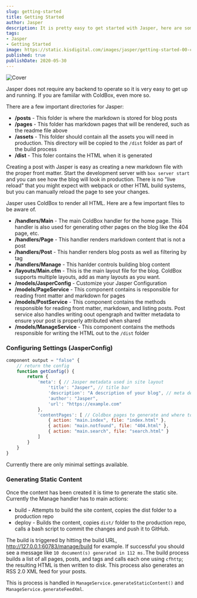 ```yaml
---
slug: getting-started
title: Getting Started
author: Jasper
description: It is pretty easy to get started with Jasper, here are some steps to help you move forward
tags: 
- Jasper
- Getting Started
image: https://static.kisdigital.com/images/jasper/getting-started-00-cover.jpeg
published: true
publishDate: 2020-05-30
---
```


![Cover](https://static.kisdigital.com/images/jasper/getting-started-00-cover.jpeg)

Jasper does not require any backend to operate so it is very easy to get up and running. If you are famiilar with ColdBox, even more so.

There are a few important directories for Jasper:

* **/posts** - This folder is where the markdown is stored for blog posts
* **/pages** - This folder has markdown pages that will be rendered, such as the readme file above
* **/assets** - This folder should contain all the assets you will need in production. This directory will be copied to the `/dist` folder as part of the build process
* **/dist** - This foler contains the HTML when it is generated

Creating a post with Jasper is easy as creating a new markdown file with the proper front matter. Start the development server with `box server start` and you can see how the blog will look in production. There is no "live reload" that you might expect with webpack or other HTML build systems, but you can manually reload the page to see your changes.

Jasper uses ColdBox to render all HTML. Here are a few important files to be aware of.

* **/handlers/Main** - The main ColdBox handler for the home page. This handler is also used for generating other pages on the blog like the 404 page, etc.
* **/handlers/Page** - This handler renders markdown content that is not a post
* **/handlers/Post** - This handler renders blog posts as well as filtering by tag
* **/handlers/Manage** - This hanlder controls building blog content
* **/layouts/Main.cfm** - This is the main layout file for the blog. ColdBox supports multiple layouts, add as many layouts as you want.
* **/models/JasperConfig** - Customize your Jasper Configuration
* **/models/PageService** - This component contains is responsible for reading front matter and markdown for pages
* **/models/PostService** - This component contains the methods responsible for reading front matter, markdown, and listing posts. Post service also handles writing oout opengraph and twitter metadata to ensure your post is properly attributed when shared
* **/models/ManageService** - This component contains the methods responsible for writing the HTML out to the `/dist` folder

### Configuring Settings (JasperConfig)

``` javascript
component output = "false" {
	// return the config
	function getConfig() {
		return {
			'meta': { // Jasper metadata used in site layout
				'title': "Jasper", // title bar
				'description': "A description of your blog", // meta description
				'author': "Jasper",
				'url': "https://example.com"
			},
			'contentPages': [ // Coldbox pages to generate and where to write it to
				{ action: "main.index", file: "index.html" },
				{ action: "main.notfound", file: "404.html" },
				{ action: "main.search", file: "search.html" }
			]
		}
	}
}
```

Currently there are only minimal settings available.

### Generating Static Content

Once the content has been created it is time to generate the static site. Currently the Manage handler has to main actions:

* build - Attempts to build the site content, copies the dist folder to a production repo
* deploy - Builds the content, copies `dist/` folder to the production repo, calls a bash script to commit the changes and push it to GitHub.

The build is triggered by hitting the build URL, http://127.0.0.1:60783/manage/build for example. If successful you should see a message like `10 document(s) generated in 112 ms.`The build process builds a list of all pages, posts, and tags and calls each one using `cfhttp`; the resulting HTML is then written to disk. This process also generates an RSS 2.0 XML feed for your posts.

This is process is handled in `ManageService.generateStaticContent()` and `ManageService.generateFeedXml`.
